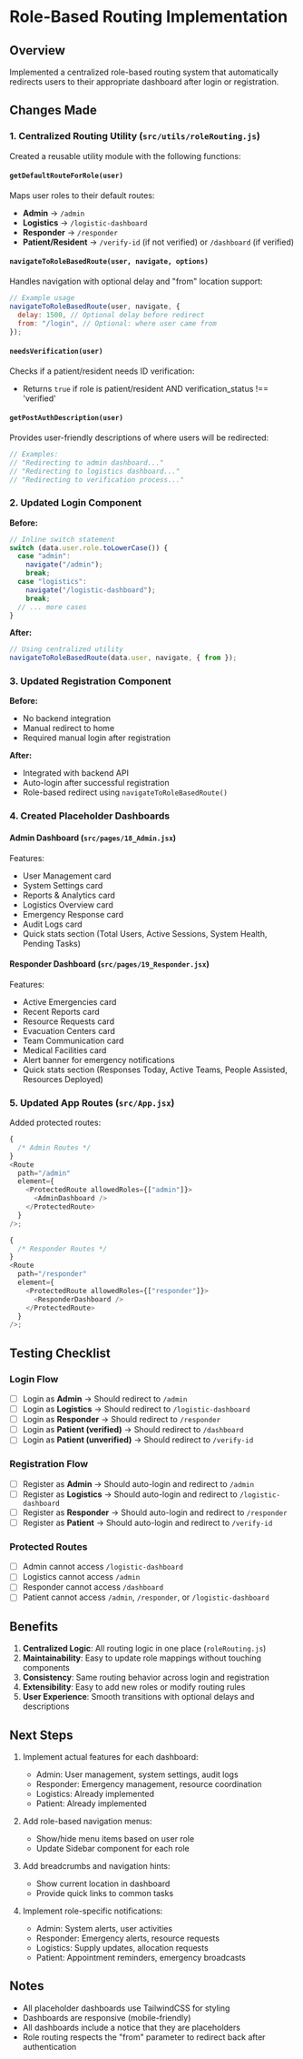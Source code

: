 # Role-Based Routing Implementation

## Overview

Implemented a centralized role-based routing system that automatically redirects users to their appropriate dashboard after login or registration.

## Changes Made

### 1. Centralized Routing Utility (`src/utils/roleRouting.js`)

Created a reusable utility module with the following functions:

#### `getDefaultRouteForRole(user)`

Maps user roles to their default routes:

- **Admin** → `/admin`
- **Logistics** → `/logistic-dashboard`
- **Responder** → `/responder`
- **Patient/Resident** → `/verify-id` (if not verified) or `/dashboard` (if verified)

#### `navigateToRoleBasedRoute(user, navigate, options)`

Handles navigation with optional delay and "from" location support:

```javascript
// Example usage
navigateToRoleBasedRoute(user, navigate, {
  delay: 1500, // Optional delay before redirect
  from: "/login", // Optional: where user came from
});
```

#### `needsVerification(user)`

Checks if a patient/resident needs ID verification:

- Returns `true` if role is patient/resident AND verification_status !== 'verified'

#### `getPostAuthDescription(user)`

Provides user-friendly descriptions of where users will be redirected:

```javascript
// Examples:
// "Redirecting to admin dashboard..."
// "Redirecting to logistics dashboard..."
// "Redirecting to verification process..."
```

### 2. Updated Login Component

**Before:**

```javascript
// Inline switch statement
switch (data.user.role.toLowerCase()) {
  case "admin":
    navigate("/admin");
    break;
  case "logistics":
    navigate("/logistic-dashboard");
    break;
  // ... more cases
}
```

**After:**

```javascript
// Using centralized utility
navigateToRoleBasedRoute(data.user, navigate, { from });
```

### 3. Updated Registration Component

**Before:**

- No backend integration
- Manual redirect to home
- Required manual login after registration

**After:**

- Integrated with backend API
- Auto-login after successful registration
- Role-based redirect using `navigateToRoleBasedRoute()`

### 4. Created Placeholder Dashboards

#### Admin Dashboard (`src/pages/18_Admin.jsx`)

Features:

- User Management card
- System Settings card
- Reports & Analytics card
- Logistics Overview card
- Emergency Response card
- Audit Logs card
- Quick stats section (Total Users, Active Sessions, System Health, Pending Tasks)

#### Responder Dashboard (`src/pages/19_Responder.jsx`)

Features:

- Active Emergencies card
- Recent Reports card
- Resource Requests card
- Evacuation Centers card
- Team Communication card
- Medical Facilities card
- Alert banner for emergency notifications
- Quick stats section (Responses Today, Active Teams, People Assisted, Resources Deployed)

### 5. Updated App Routes (`src/App.jsx`)

Added protected routes:

```javascript
{
  /* Admin Routes */
}
<Route
  path="/admin"
  element={
    <ProtectedRoute allowedRoles={["admin"]}>
      <AdminDashboard />
    </ProtectedRoute>
  }
/>;

{
  /* Responder Routes */
}
<Route
  path="/responder"
  element={
    <ProtectedRoute allowedRoles={["responder"]}>
      <ResponderDashboard />
    </ProtectedRoute>
  }
/>;
```

## Testing Checklist

### Login Flow

- [ ] Login as **Admin** → Should redirect to `/admin`
- [ ] Login as **Logistics** → Should redirect to `/logistic-dashboard`
- [ ] Login as **Responder** → Should redirect to `/responder`
- [ ] Login as **Patient (verified)** → Should redirect to `/dashboard`
- [ ] Login as **Patient (unverified)** → Should redirect to `/verify-id`

### Registration Flow

- [ ] Register as **Admin** → Should auto-login and redirect to `/admin`
- [ ] Register as **Logistics** → Should auto-login and redirect to `/logistic-dashboard`
- [ ] Register as **Responder** → Should auto-login and redirect to `/responder`
- [ ] Register as **Patient** → Should auto-login and redirect to `/verify-id`

### Protected Routes

- [ ] Admin cannot access `/logistic-dashboard`
- [ ] Logistics cannot access `/admin`
- [ ] Responder cannot access `/dashboard`
- [ ] Patient cannot access `/admin`, `/responder`, or `/logistic-dashboard`

## Benefits

1. **Centralized Logic**: All routing logic in one place (`roleRouting.js`)
2. **Maintainability**: Easy to update role mappings without touching components
3. **Consistency**: Same routing behavior across login and registration
4. **Extensibility**: Easy to add new roles or modify routing rules
5. **User Experience**: Smooth transitions with optional delays and descriptions

## Next Steps

1. Implement actual features for each dashboard:

   - Admin: User management, system settings, audit logs
   - Responder: Emergency management, resource coordination
   - Logistics: Already implemented
   - Patient: Already implemented

2. Add role-based navigation menus:

   - Show/hide menu items based on user role
   - Update Sidebar component for each role

3. Add breadcrumbs and navigation hints:

   - Show current location in dashboard
   - Provide quick links to common tasks

4. Implement role-specific notifications:
   - Admin: System alerts, user activities
   - Responder: Emergency alerts, resource requests
   - Logistics: Supply updates, allocation requests
   - Patient: Appointment reminders, emergency broadcasts

## Notes

- All placeholder dashboards use TailwindCSS for styling
- Dashboards are responsive (mobile-friendly)
- All dashboards include a notice that they are placeholders
- Role routing respects the "from" parameter to redirect back after authentication
